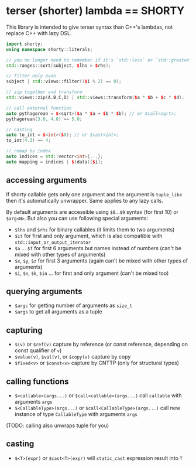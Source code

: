 # terser (shorter) lambda == SHORTY

This library is intended to give terser syntax than C++'s lambdas, not replace C++ with lazy DSL.

```c++
import shorty;
using namespace shorty::literals;

// you no longer need to remember if it's `std::less` or `std::greater`
std::ranges::sort(subject, $lhs > $rhs);

// filter only even
subject | std::views::filter(($i % 2) == 0);

// zip together and transform
std::views::zip(A,B,C,D) | std::views::transform($a * $b + $c * $d);

// call external function
auto pythagorean = $<sqrt>($a * $a + $b * $b); // or $call<sqrt>;
pythagorean(3.0, 4.0) == 5.0;

// casting
auto to_int = $<int>($0); // or $cast<int>;
to_int(4.3) == 4; 

// remap by index
auto indices = std::vector<int>{...};
auto mapping = indices | $(data)[$i];
```

## accessing arguments

If shorty callable gets only one argument and the argument is `tuple_like` then it's automatically unwrapper. Same applies to any lazy calls.

By default arguments are accessible using `$0`...`$9` syntax (for first 10) or `$arg<N>`. But also you can use following special arguments:

- `$lhs` and `$rhs` for binary callables (it limits them to two arguments)
- `$it` for first and only argument, which is also compatible with `std::input_or_output_iterator`
- `$a` ... `$f` for first 6 arguments but names instead of numbers (can't be mixed with other types of arguments)
- `$x`, `$y`, `$z` for first 3 arguments (again can't be mixed with other types of arguments)
- `$i`, `$n`, `$k`, `$in` ... for first and only argument (can't be mixed too)

## querying arguments

- `$argc` for getting number of arguments as `size_t`
- `$args` to get all arguments as a tuple

## capturing

- `$(v)` or `$ref(v)` capture by reference (or const reference, depending on const qualifier of `v`)
- `$value(v)`, `$val(v)`, or `$copy(v)` capture by copy
- `$fixed<v>` or `$const<v>` capture by CNTTP (only for structural types)

## calling functions

- `$<callable>(args...)` or `$call<callable>(args...)` call `callable` with arguments `args`
- `$<CallableType>(args...)` or `$call<CallableType>(args...)` call new instance of type `CallableType` with arguments `args`

(TODO: calling also unwraps tuple for you)

## casting

- `$<T>(expr)` or `$cast<T>(expr)` will `static_cast` expression result into `T`


